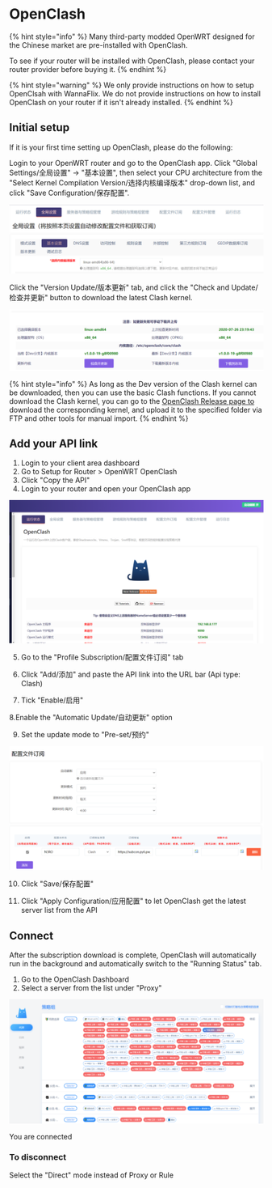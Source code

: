 # OpenClash

{% hint style="info" %}
Many third-party modded OpenWRT designed for the Chinese market are pre-installed with OpenClash. 

To see if your router will be installed with OpenClash, please contact your router provider before buying it.
{% endhint %}

{% hint style="warning" %}
We only provide instructions on how to setup OpenClsah with WannaFlix. We do not provide instructions on how to install OpenClash on your router if it isn't already installed.
{% endhint %}

## Initial setup

If it is your first time setting up OpenClash, please do the following:

Login to your OpenWRT router and go to the OpenClash app. Click "Global Settings/全局设置" → "基本设置", then select your CPU architecture from the "Select Kernel Compilation Version/选择内核编译版本" drop-down list, and click "Save Configuration/保存配置".

![](../../.gitbook/assets/image_mv3dtl.png)

 Click the "Version Update/版本更新" tab, and click the "Check and Update/检查并更新" button to download the latest Clash kernel.

![](../../.gitbook/assets/image_1yd3asr.png)

{% hint style="info" %}
As long as the Dev version of the Clash kernel can be downloaded, then you can use the basic Clash functions. If you cannot download the Clash kernel, you can go to the [OpenClash Release page to](https://github.com/vernesong/OpenClash/releases) download the corresponding kernel, and upload it to the specified folder via FTP and other tools for manual import.
{% endhint %}

## Add your API link

1. Login to your client area dashboard
2. Go to Setup for Router &gt; OpenWRT OpenClash
3. Click "Copy the API"
4. Login to your router and open your OpenClash app

![](../../.gitbook/assets/image_1c5exzc-1-.png)

5. Go to the "Profile Subscription/配置文件订阅" tab 

6. Click "Add/添加" and paste the API link into the URL bar \(Api type: Clash\)

7. Tick "Enable/启用" 

8.Enable the "Automatic Update/自动更新" option

9. Set the update mode to "Pre-set/预约"

![](../../.gitbook/assets/image_188kgkf.png)

10. Click "Save/保存配置"

11. Click "Apply Configuration/应用配置" to let OpenClash get the latest server list from the API

## Connect

After the subscription download is complete, OpenClash will automatically run in the background and automatically switch to the "Running Status" tab.

1. Go to the OpenClash Dashboard
2. Select a server from the list under "Proxy"

![](../../.gitbook/assets/image_jrsky4.png)

You are connected 

### To disconnect

Select the "Direct" mode instead of Proxy or Rule

